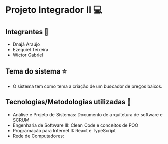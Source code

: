 # Projeto Integrador II :computer:
## Integrantes :boy:
- Dnajá Araújo
- Ezequiel Teixeira
- Wictor Gabriel

## Tema do sistema :star:
- O sistema tem como tema a criação de um buscador de preços baixos.

## Tecnologias/Metodologias utilizadas :pencil:
- Análise e Projeto de Sistemas: Documento de arquitetura de software e SCRUM
- Engenharia de Software III: Clean Code e conceitos de POO
- Programação para Internet II: React e TypeScript
- Rede de Computadores: 
